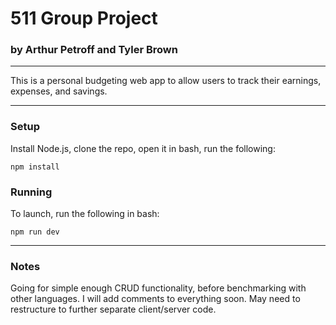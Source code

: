 # 511 Group Project

### by Arthur Petroff and Tyler Brown

---

This is a personal budgeting web app to allow users to track their earnings, expenses, and savings.

---

### Setup

Install Node.js, clone the repo, open it in bash, run the following:

```shell
npm install
```

### Running

To launch, run the following in bash:

```shell
npm run dev
```

---

### Notes

Going for simple enough CRUD functionality, before benchmarking with other languages. I will add comments to everything soon. May need to restructure to further separate client/server code.